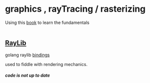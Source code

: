 #  graphics , rayTracing / rasterizing 
Using this [book](https://gabrielgambetta.com/computer-graphics-from-scratch/) to learn the fundamentals
<br /><br />
## [RayLib](https://www.raylib.com)
golang raylib [bindings](https://pkg.go.dev/github.com/gen2brain/raylib-go/raylib)

used to fiddle with rendering mechanics. 

##### code is not up to date
